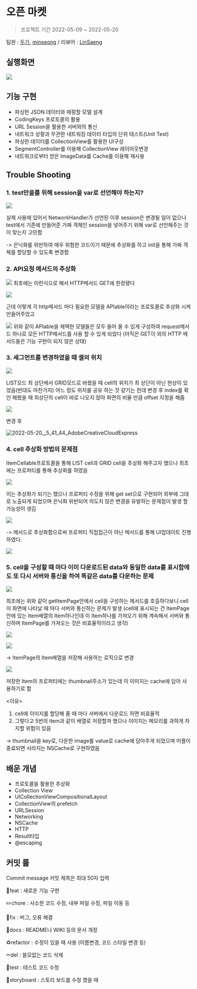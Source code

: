 # 오픈 마켓 
> 프로젝트 기간 2022-05-09 ~ 2022-05-20

팀원 : [두기](https://github.com/doogie97), [minseong](https://github.com/Minseong-yagom) / 리뷰어 : [LinSaeng](https://github.com/jungseungyeo)

## 실행화면
![](https://i.imgur.com/0acLn8e.gif)

## 기능 구현
- 파싱한 JSON 데이터와 매핑할 모델 설계
- CodingKeys 프로토콜의 활용
- URL Session을 활용한 서버와의 통신
- 네트워크 상황과 무관한 네트워킹 데이터 타입의 단위 테스트(Unit Test)
- 파싱한 데이터를 CollectionView를 활용한 UI구성
- SegmentController를 이용해 CollectionView 레이아웃변경
- 네트워크로부터 얻은 ImageData를 Cache를 이용해 재사용

## Trouble Shooting
### 1. test만을를 위해 session을 var로 선언해야 하는지?
![](https://i.imgur.com/i6KLpct.png)

실제 사용에 있어서 NetworkHandler가 선언된 이후 session은 변경될 일이 없으나 test에서 기존에 만들어준 가짜 객체인 session을 넣어주기 위해 var로 선언해주는 것이 맞는지 고민함

-> 은닉화를 위반하여 매우 위험한 코드이기 때문에 추상화를 하고 init을 통해 가짜 객체를 할당할 수 있도록 변경함

### 2. API요청 메서드의 추상화
![](https://i.imgur.com/ZcSeMih.png)
최초에는 이런식으로 해서 HTTP메서드 GET에 한정됐다

![](https://i.imgur.com/ZzrzV5m.png)

근데 이렇게 각 http메서드 마다 필요한 모델을 APIable이라는 프로토콜로 추상화 시켜 만들어주었고

![](https://i.imgur.com/CJitziJ.png)
위와 같이 APIable을 체택한 모델들은 모두 들어 올 수 있게 구성하여 request메서드 하나로 모든 HTTP메서드를 사용 할 수 있게 되었다
(아직은 GET이 외의 HTTP 메서드들은 기능 구현이 되지 않은 상태)

### 3. 세그먼트를 변경하였을 때 셀의 위치
![](https://i.imgur.com/3Ao8bO9.png)

LIST모드 최 상단에서 GRID모드로 바꿨을 때 cell의 위치가 최 상단이 아닌 현상이 있었음(반대도 마찬가지)
어느 정도 위치를 공유 하는 것 같기는 한데 변경 후 index를 확인 해봤을 때 최상단의 cell이 바로 나오지 않아 화면의 비율 만큼 offset 지정을 해줌

![](https://i.imgur.com/3Ptcz96.png)

변경 후

![2022-05-20__5_41_44_AdobeCreativeCloudExpress](https://user-images.githubusercontent.com/94295586/169499133-3372fdcc-8911-4fb8-ac7b-86eff642afcb.gif)


### 4. cell 추상화 방법의 문제점

ItemCellable프로토콜을 통해 LIST cell과 GRID cell을 추상화 해주고자 했으나 최초에는 프로퍼티를 통해 추상화를 하였음

![](https://i.imgur.com/Z8wN7Fu.png)

이는 추상화가 되기는 했으나 프로퍼티 수정을 위해 get set으로 구현되어 외부에 그대로 노출되게 되었으며 은닉화 위반되어 의도치 않은 변경을 유발하는 문제점이 발생 할 가능성이 생김

![](https://i.imgur.com/Mmm6i0d.png)

-> 메서드로 추상화함으로써 프로퍼티 직접접근이 아닌 메서드를 통해 UI업데이트 진행하였다.

![](https://i.imgur.com/8pIjffx.png)

### 5. cell을 구성할 때 마다 이미 다운로드된 data와 동일한 data를 표시함에도 또 다시 서버와 통신을 하여 똑같은 data를 다운하는 문제

![](https://i.imgur.com/5ibSZse.png)

최초에는 위와 같이 getItemPage안에서 cell을 구성하는 메서드를 호출하다보니 cell이 화면에 나타날 때 마다 서버와 통신하는 문제가 발생
(cell에 표시되는 건 ItemPage안에 있는 Item배열의 Item하나인데 이 Item하나를 가져오기 위해 계속해서 서버와 통신하며 ItemPage를 가져오는 것은 비효율적이라고 생각)

![](https://i.imgur.com/Inp0iFZ.png)

![](https://i.imgur.com/NbkKnAV.png)

-> ItemPage의 Item배열을 저장해 사용하는 로직으로 변경

![](https://i.imgur.com/Sbu7Kk0.png)

저장한 Item의 프로퍼티에는 thumbnail주소가 있는데 이 이미지는 cache에 담아 사용하기로 함

<이유> 
1. cell에 이미지를 할당해 줄 때 마다 서버에서 다운로드 하면 비효율적
2. 그렇다고 5번의 item과 같이 배열로 저장할까 했으나 이미지는 메모리를 과하게 차지할 위험이 있음

-> thumbnail을 key로, 다운한 image를 value로 cache에 담아주게 되었으며 어플이 종료되면 사라지는 NSCache로 구현하였음

## 배운 개념
- 프로토콜을 활용한 추상화
- Collection View
- UICollectionViewCompositionalLayout
- CollectionView의 prefetch
- URLSession
- Networking
- NSCache
- HTTP
- Result타입
- @escaping


## 커밋 룰
Commit message
커밋 제목은 최대 50자 입력

💎feat : 새로운 기능 구현

✏️chore : 사소한 코드 수정, 내부 파일 수정, 파일 이동 등

🔨fix : 버그, 오류 해결

📝docs : README나 WIKI 등의 문서 개정

♻️refactor : 수정이 있을 때 사용 (이름변경, 코드 스타일 변경 등)

⚰️del : 쓸모없는 코드 삭제

🔬test : 테스트 코드 수정

📱storyboard : 스토리 보드를 수정 했을 때
